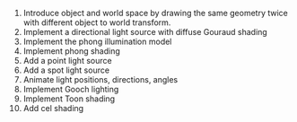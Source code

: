 1. Introduce object and world space by drawing the same geometry twice with different object to world transform.
1. Implement a directional light source with diffuse Gouraud shading
1. Implement the phong illumination model
1. Implement phong shading
1. Add a point light source
1. Add a spot light source
1. Animate light positions, directions, angles
1. Implement Gooch lighting
1. Implement Toon shading
1. Add cel shading
